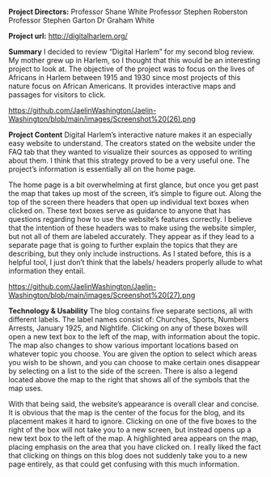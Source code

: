 **Project Directors:**
Professor Shane White
Professor Stephen Roberston
Professor Stephen Garton
Dr Graham White

**Project url:** http://digitalharlem.org/

**Summary**
I decided to review “Digital Harlem” for my second blog review. My mother grew up in Harlem, so I thought that this would be an interesting project to look at. The objective of the project was to focus on the lives of Africans in Harlem between 1915 and 1930 since most projects of this nature focus on African Americans. It provides interactive maps and passages for visitors to click. 

https://github.com/JaelinWashington/Jaelin-Washington/blob/main/images/Screenshot%20(26).png

**Project Content**
Digital Harlem’s interactive nature makes it an especially easy website to understand. The creators stated on the website under the FAQ tab that they wanted to visualize their sources as opposed to writing about them. I think that this strategy proved to be a very useful one. The project’s information is essentially all on the home page. 

The home page is a bit overwhelming at first glance, but once you get past the map that takes up most of the screen, it’s simple to figure out. Along the top of the screen there headers that open up individual text boxes when clicked on. These text boxes serve as guidance to anyone that has questions regarding how to use the website’s features correctly. I believe that the intention of these headers was to make using the website simpler, but not all of them are labeled accurately. They appear as if they lead to a separate page that is going to further explain the topics that they are describing, but they only include instructions. As I stated before, this is a helpful tool, I just don’t think that the labels/ headers properly allude to what information they entail. 

https://github.com/JaelinWashington/Jaelin-Washington/blob/main/images/Screenshot%20(27).png

**Technology & Usability**
The blog contains five separate sections, all with different labels. The label names consist of: Churches, Sports, Numbers Arrests, January 1925, and Nightlife. Clicking on any of these boxes will open a new text box to the left of the map, with information about the topic. The map also changes to show various important locations based on whatever topic you choose. You are given the option to select which areas you wish to be shown, and you can choose to make certain ones disappear by selecting on a list to the side of the screen. There is also a legend located above the map to the right that shows all of the symbols that the map uses. 

With that being said, the website’s appearance is overall clear and concise. It is obvious that the map is the center of the focus for the blog, and its placement makes it hard to ignore. Clicking on one of the five boxes to the right of the box will not take you to a new screen, but instead opens up a new text box to the left of the map. A highlighted area appears on the map, placing emphasis on the area that you have clicked on. I really liked the fact that clicking on things on this blog does not suddenly take you to a new page entirely, as that could get confusing with this much information. 

